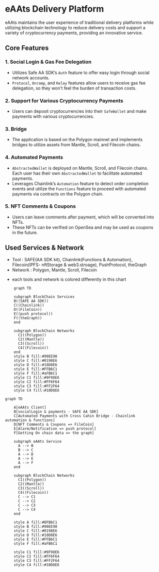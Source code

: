 # eAAts Delivery Platform

eAAts maintains the user experience of traditional delivery platforms while utilizing blockchain technology to reduce delivery costs and support a variety of cryptocurrency payments, providing an innovative service.

## Core Features

### 1. Social Login & Gas Fee Delegation

- Utilizes Safe AA SDK’s `Auth` feature to offer easy login through social network accounts.
- `Protocol`, `Onramp`, and `Relay` features allow users to receive gas fee delegation, so they won't feel the burden of transaction costs.

### 2. Support for Various Cryptocurrency Payments

- Users can deposit cryptocurrencies into their `SafeWallet` and make payments with various cryptocurrencies.

### 3. Bridge

- The application is based on the Polygon mainnet and implements bridges to utilize assets from Mantle, Scroll, and Filecoin chains.

### 4. Automated Payments

- `AbstractedWallet` is deployed on Mantle, Scroll, and Filecoin chains. Each user has their own `AbstractedWallet` to facilitate automated payments.
- Leverages Chainlink’s `Automation` feature to detect order completion events and utilize the `Functions` feature to proceed with automated payments via contracts on the Polygon chain.

### 5. NFT Comments & Coupons

- Users can leave comments after payment, which will be converted into NFTs.
- These NFTs can be verified on OpenSea and may be used as coupons in the future.

## Used Services & Network
- Tool : SAFE(AA SDK kit), Chainlink(Functions & Automation), Filecoin(IPFS- nftStorage & web3.stroage), PushProtocol, theGraph
- Network : Polygon, Mantle, Scroll, Filecoin
* each tools and network is colored differently in this chart
```
    graph TD

    subgraph BlockChain Services
    B((SAFE AA SDK))
    C((Chainlink))
    D((FileCoin))
    E((push protocol))
    F((theGraph))
    end

    subgraph BlockChain Networks
      C1((Polygon))
      C2((Mantle))
      C3((Scroll))
      C4((Filecoin))
    end
    style B fill:#90EE90 
    style C fill:#0198E6
    style D fill:#10D8E6
    style E fill:#FFB6C1
    style F fill:#aFB6C1
    style C1 fill:#9F98E6
    style C2 fill:#FF6F64
    style C3 fill:#FF2F64
    style C4 fill:#10D8E6
```

```mermaid
graph TD

    A[eAAts Client]
    B[socialLogin & payments - SAFE AA SDK]
    C[Automated Payments with Cross Cahin Bridge - Chainlink automation & functions]
    D[NFT Comments & Coupons => FileCoin]
    E[Alarm/Notification => push protocol]
    F[Getting On chain data => the graph]

    subgraph eAAts Service
      A --> B
      B --> C
      A --> D
      A --> E
      A --> F
    end

    subgraph BlockChain Networks
      C1((Polygon))
      C2((Mantle))
      C3((Scroll))
      C4((Filecoin))
      C --> C1
      C --> C2
      C --> C3
      C --> C4
    end

    style A fill:#0FB6C1
    style B fill:#90EE90 
    style C fill:#0198E6
    style D fill:#10D8E6
    style E fill:#FFB6C1
    style F fill:#aFB6C1

    style C1 fill:#9F98E6
    style C2 fill:#FF6F64
    style C3 fill:#FF2F64
    style C4 fill:#10D8E6
```
